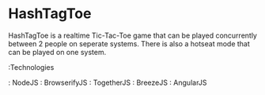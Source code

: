 # HashTagToe

HashTagToe is a realtime Tic-Tac-Toe game that can be played concurrently between 2 people on seperate systems. There is also a hotseat mode that can be played on one system.

:Technologies

: NodeJS
: BrowserifyJS
: TogetherJS
: BreezeJS
: AngularJS
